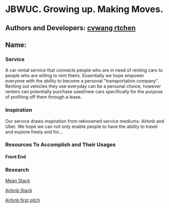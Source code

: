 <h1> JBWUC. Growing up. Making Moves. </h1>

<h2> Authors and Developers: 
  <a href = "https://github.com/cvwang"> cvwang </a>
  <a href = "https://github.com/ryantc94"> rtchen </a>

<h2> Name: </h2>

<h3> Service </h3>

A car rental service that connects people who are in need of renting cars to people who are willing to rent theirs. Essentially we hope empower everyone with the ability to become a personal "transportation company". Renting out vehicles they use everyday can be a personal choice, however renters can potentially purchase used/new cars specifically for the purpose of profiting off them through a lease. 

<h3> Inspiration </h3>

Our service draws inspiration from reknowned service mediums: Airbnb and Uber. We hope we can not only enable people to have the ability to travel and explore freely and for...

<h3> Resources To Accomplish and Their Usages </h3> 
  <h4> Front End </h4>
     
    

<h3> Research </h3>

<a href="http://mean.io/"> Mean Stack </a>

<a href="http://techstacks.io/airbnb"> Airbnb Stack </a>

<a href="http://www.businessinsider.com/airbnb-a-13-billion-dollar-startups-first-ever-pitch-deck-2011-9#-1"> Airbnb first pitch </a>
